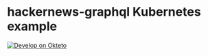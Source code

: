 #  hackernews-graphql Kubernetes example

[![Develop on Okteto](https://okteto.com/develop-okteto.svg)](https://cloud.okteto.com/deploy)
